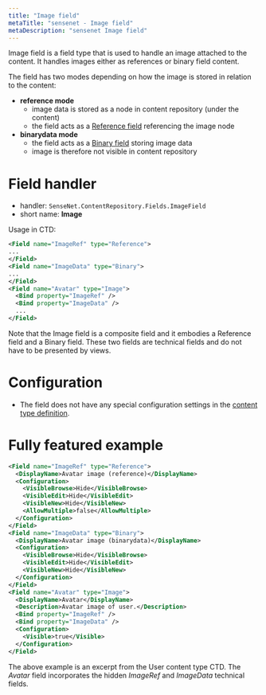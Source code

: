```yaml
---
title: "Image field"
metaTitle: "sensenet - Image field"
metaDescription: "sensenet Image field"
---
```


Image field is a field type that is used to handle an image attached to the content. It handles images either as references or binary field content.

The field has two modes depending on how the image is stored in relation to the content:

- **reference mode**
    - image data is stored as a node in content repository (under the content)
    - the field acts as a [Reference field](/concepts/fields/reference) referencing the image node
- **binarydata mode**
    - the field acts as a [Binary field](/concepts/fields/binary) storing image data
    - image is therefore not visible in content repository

# Field handler

- handler: `SenseNet.ContentRepository.Fields.ImageField`
- short name: **Image**

Usage in CTD:

```xml
<Field name="ImageRef" type="Reference">
...
</Field>
<Field name="ImageData" type="Binary">
...
</Field>
<Field name="Avatar" type="Image">
  <Bind property="ImageRef" />
  <Bind property="ImageData" />
  ...
</Field>
```

<note severity="info">Note that the Image field is a composite field and it embodies a Reference field and a Binary field. These two fields are technical fields and do not have to be presented by views.
</note>

# Configuration

- The field does not have any special configuration settings in the [content type definition](/concepts/content-management/03-content-types).

# Fully featured example

```xml
<Field name="ImageRef" type="Reference">
  <DisplayName>Avatar image (reference)</DisplayName>
  <Configuration>
    <VisibleBrowse>Hide</VisibleBrowse>
    <VisibleEdit>Hide</VisibleEdit>
    <VisibleNew>Hide</VisibleNew>
    <AllowMultiple>false</AllowMultiple>
  </Configuration>
</Field>
<Field name="ImageData" type="Binary">
  <DisplayName>Avatar image (binarydata)</DisplayName>
  <Configuration>
    <VisibleBrowse>Hide</VisibleBrowse>
    <VisibleEdit>Hide</VisibleEdit>
    <VisibleNew>Hide</VisibleNew>
  </Configuration>
</Field>
<Field name="Avatar" type="Image">
  <DisplayName>Avatar</DisplayName>
  <Description>Avatar image of user.</Description>
  <Bind property="ImageRef" />
  <Bind property="ImageData" />
  <Configuration>
    <Visible>true</Visible>
  </Configuration>
</Field>
```

The above example is an excerpt from the User content type CTD. The *Avatar* field incorporates the hidden *ImageRef* and *ImageData* technical fields.
